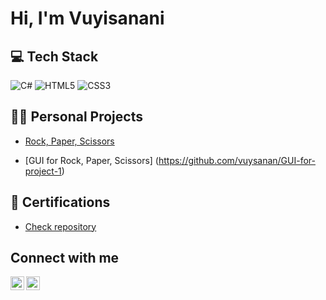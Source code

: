 <h1>Hi, I'm Vuyisanani</h1>

<h2>💻 Tech Stack</h2>

![C#](https://img.shields.io/badge/c%23-%23239120.svg?style=for-the-badge&logo=csharp&logoColor=white) ![HTML5](https://img.shields.io/badge/html5-%23E34F26.svg?style=for-the-badge&logo=html5&logoColor=white) ![CSS3](https://img.shields.io/badge/css3-%231572B6.svg?style=for-the-badge&logo=css3&logoColor=white)


<h2>👨‍💻 Personal Projects</h2>

- [Rock, Paper, Scissors](https://github.com/vuysanan/1st-Project-Rock-Paper-Scissors-)

- [GUI for Rock, Paper, Scissors]
  (https://github.com/vuysanan/GUI-for-project-1)

<h2>📄 Certifications</h2>

- [Check repository](https://github.com/vuysanan/Certifications)

<h2>Connect with me</h2>

[<img align="left" alt="Vuysanan | LinkedIn" width="22px" src="https://cdn.jsdelivr.net/npm/simple-icons@v3/icons/linkedin.svg" />][linkedin]
[<img align="left" alt="VuyisananiMbebe | Instagram" width="22px" src="https://cdn.jsdelivr.net/npm/simple-icons@v3/icons/instagram.svg" />][instagram]


[instagram]: https://www.instagram.com/vuysanan
[linkedin]: https://www.linkedin.com/in/vuyisanani-mbebe-91b01920a/
